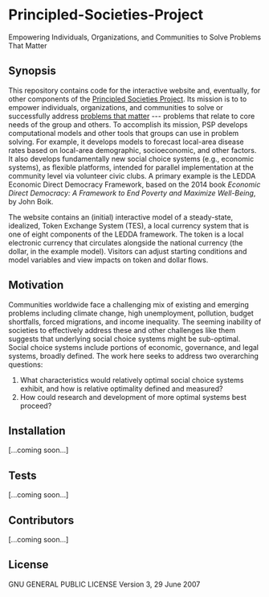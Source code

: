 # Principled-Societies-Project
Empowering Individuals, Organizations, and Communities to Solve Problems That Matter

## Synopsis

This repository contains code for the interactive website and, eventually, for other components of the [Principled Societies Project](http://www.PrincipledSocietiesProject.org). Its mission is to to empower individuals, organizations, and communities to solve or successfully address [problems that matter](http://www.PrincipledSocietiesProject.org/socio_prospectus) --- problems that relate to core needs of the group and others. To accomplish its mission, PSP develops computational models and other tools that groups can use in problem solving. For example, it develops models to forecast local-area disease rates based on local-area demographic, socioeconomic, and other factors. It also develops fundamentally new social choice systems (e.g., economic systems), as flexible platforms, intended for parallel implementation at the community level via volunteer civic clubs. A primary example is the LEDDA Economic Direct Democracy Framework, based on the 2014 book *Economic Direct Democracy: A Framework to End Poverty and Maximize Well-Being*, by John Boik.

The website contains an (initial) interactive model of a steady-state, idealized, Token Exchange System (TES), a local currency system that is one of eight components of the LEDDA framework. The token is a local electronic currency that 
circulates alongside the national currency (the dollar, in the example model). Visitors can adjust starting conditions and model variables and view impacts on token and dollar flows. 

## Motivation

Communities worldwide face a challenging mix of existing and emerging problems including climate change, high unemployment, pollution, budget shortfalls, forced migrations, and income inequality. The seeming inability of societies to effectively address these and other challenges like them suggests that underlying social choice systems might be sub-optimal. Social choice systems include portions of economic, governance, and legal systems, broadly defined. The work here seeks to address two overarching questions:

1. What characteristics would relatively optimal social choice systems exhibit, and how is relative optimality defined and measured?
2. How could research and development of more optimal systems best proceed?


## Installation

[...coming soon...]

## Tests

[...coming soon...]

## Contributors

[...coming soon...]

## License

GNU GENERAL PUBLIC LICENSE Version 3, 29 June 2007

